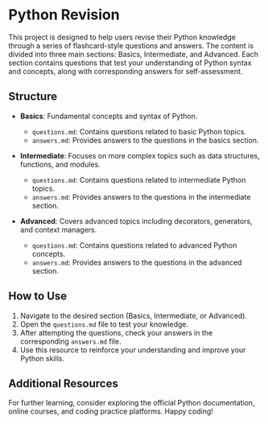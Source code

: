 # Python Revision

This project is designed to help users revise their Python knowledge through a series of flashcard-style questions and answers. The content is divided into three main sections: Basics, Intermediate, and Advanced. Each section contains questions that test your understanding of Python syntax and concepts, along with corresponding answers for self-assessment.

## Structure

- **Basics**: Fundamental concepts and syntax of Python.
  - `questions.md`: Contains questions related to basic Python topics.
  - `answers.md`: Provides answers to the questions in the basics section.

- **Intermediate**: Focuses on more complex topics such as data structures, functions, and modules.
  - `questions.md`: Contains questions related to intermediate Python topics.
  - `answers.md`: Provides answers to the questions in the intermediate section.

- **Advanced**: Covers advanced topics including decorators, generators, and context managers.
  - `questions.md`: Contains questions related to advanced Python concepts.
  - `answers.md`: Provides answers to the questions in the advanced section.

## How to Use

1. Navigate to the desired section (Basics, Intermediate, or Advanced).
2. Open the `questions.md` file to test your knowledge.
3. After attempting the questions, check your answers in the corresponding `answers.md` file.
4. Use this resource to reinforce your understanding and improve your Python skills.

## Additional Resources

For further learning, consider exploring the official Python documentation, online courses, and coding practice platforms. Happy coding!